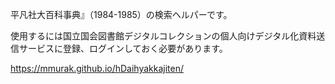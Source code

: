 平凡社大百科事典』（1984-1985）の検索ヘルパーです。

使用するには国立国会図書館デジタルコレクションの個人向けデジタル化資料送信サービスに登録、ログインしておく必要があります。

https://mmurak.github.io/hDaihyakkajiten/
